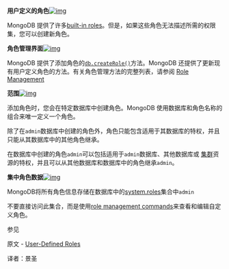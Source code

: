 **用户定义的角色**[![img](https://www.mongodb.com/docs/manual/assets/link.svg)](https://www.mongodb.com/docs/manual/core/security-user-defined-roles/#user-defined-roles)

MongoDB 提供了许多[built-in roles](https://www.mongodb.com/docs/manual/reference/built-in-roles/)。但是，如果这些角色无法描述所需的权限集，您可以创建新角色。

**角色管理界面**[![img](https://www.mongodb.com/docs/manual/assets/link.svg)](https://www.mongodb.com/docs/manual/core/security-user-defined-roles/#role-management-interface)

MongoDB 提供了添加角色的[`db.createRole()`](https://www.mongodb.com/docs/manual/reference/method/db.createRole/#mongodb-method-db.createRole)方法。MongoDB 还提供了更新现有用户定义角色的方法。有关角色管理方法的完整列表，请参阅 [Role Management](https://www.mongodb.com/docs/manual/reference/method/#std-label-role-management-methods)

**范围**[![img](https://www.mongodb.com/docs/manual/assets/link.svg)](https://www.mongodb.com/docs/manual/core/security-user-defined-roles/#scope)

添加角色时，您会在特定数据库中创建角色。MongoDB 使用数据库和角色名称的组合来唯一定义一个角色。

除了在`admin`数据库中创建的角色外，角色只能包含适用于其数据库的特权，并且只能从其数据库中的其他角色继承。

在数据库中创建的角色`admin`可以包括适用于`admin`数据库、其他数据库或 [集群](https://www.mongodb.com/docs/manual/reference/resource-document/#std-label-resource-cluster)资源的特权，并且可以从其他数据库和数据库中的角色继承`admin`。

**集中角色数据**[![img](https://www.mongodb.com/docs/manual/assets/link.svg)](https://www.mongodb.com/docs/manual/core/security-user-defined-roles/#centralized-role-data)

MongoDB将所有角色信息存储在数据库中的[system.roles](https://www.mongodb.com/docs/manual/reference/system-roles-collection/)集合中`admin`

不要直接访问此集合，而是使用[role management commands](https://www.mongodb.com/docs/manual/reference/command/#std-label-role-management-commands)来查看和编辑自定义角色。

 参见

原文 - [User-Defined Roles]( https://docs.mongodb.com/manual/core/security-user-defined-roles/ )

译者：景圣
